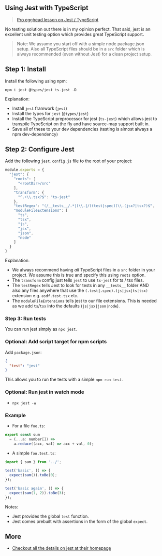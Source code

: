 ## Using Jest with TypeScript

> [Pro egghead lesson on Jest / TypeScript](https://egghead.io/lessons/typescript-getting-started-with-jest-using-typescript)

No testing solution out there is in my opinion perfect. That said, jest is an excellent unit testing option which provides great TypeScript support. 

> Note: We assume you start off with a simple node package.json setup. Also all TypeScript files should be in a `src` folder which is always recommended (even without Jest) for a clean project setup.

## Step 1: Install
Install the following using npm: 
```
npm i jest @types/jest ts-jest -D
```

Explanation: 
* Install `jest` framwork (`jest`) 
* Install the types for `jest` (`@types/jest`)
* Install the TypeScript preprocessor for jest (`ts-jest`) which allows jest to transpile TypeScript on the fly and have source-map support built in.
* Save all of these to your dev dependencies (testing is almost always a npm dev-dependency)


## Step 2: Configure Jest
Add the following `jest.config.js` file to the root of your project: 
```js
module.exports = {
  "jest": {
    "roots": [
      "<rootDir>/src"
    ],
    "transform": {
      "^.+\\.tsx?$": "ts-jest"
    },
    "testRegex": "(/__tests__/.*|(\\.|/)(test|spec))\\.(jsx?|tsx?)$",
    "moduleFileExtensions": [
      "ts",
      "tsx",
      "js",
      "jsx",
      "json",
      "node"
    ]
  }
}
```
Explanation:
* We always recommend having *all* TypeScript files in a `src` folder in your project. We assume this is true and specify this using `roots` option.
* The `transform` config just tells `jest` to use `ts-jest` for ts / tsx files. 
* The `testRegex` tells Jest to look for tests in any `__tests__` folder AND also any files anywhere that use the `(.test|.spec).(js|jsx|ts|tsx)` extension e.g. `asdf.test.tsx` etc.
* The `moduleFileExtensions` tells jest to our file extensions. This is needed as we add `ts`/`tsx` into the defaults (`js|jsx|json|node`).

### Step 3: Run tests
You can run jest simply as `npx jest`. 

### Optional: Add script target for npm scripts
Add `package.json`:

```json
{
  "test": "jest"
}
```
This allows you to run the tests with a simple `npm run test`. 

### Optional: Run jest in watch mode 
* `npx jest -w`


### Example
* For a file `foo.ts`: 
```js
export const sum
  = (...a: number[]) =>
    a.reduce((acc, val) => acc + val, 0);
```
* A simple `foo.test.ts`: 
```js
import { sum } from '../';

test('basic', () => {
  expect(sum()).toBe(0);
});

test('basic again', () => {
  expect(sum(1, 2)).toBe(3);
});
```
Notes: 
* Jest provides the global `test` function.
* Jest comes prebuilt with assertions in the form of the global `expect`.

## More 
* [Checkout all the details on jest at their homepage](http://facebook.github.io/jest/)
